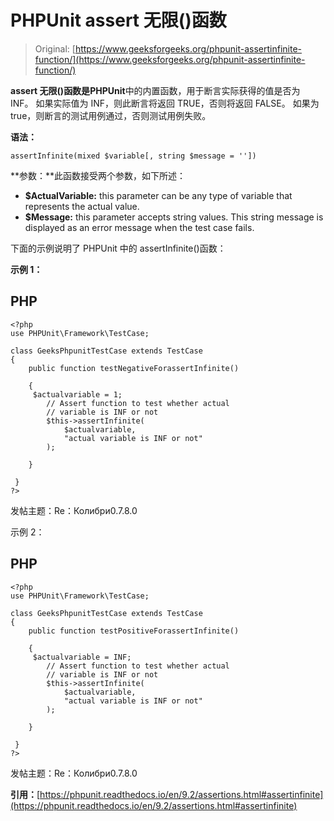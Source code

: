 # PHPUnit assert 无限()函数

> Original: [https://www.geeksforgeeks.org/phpunit-assertinfinite-function/](https://www.geeksforgeeks.org/phpunit-assertinfinite-function/)

**assert 无限()**函数是**PHPUnit**中的内置函数，用于断言实际获得的值是否为 INF。 如果实际值为 INF，则此断言将返回 TRUE，否则将返回 FALSE。 如果为 true，则断言的测试用例通过，否则测试用例失败。

**语法：**

```
assertInfinite(mixed $variable[, string $message = ''])

```

**参数：**此函数接受两个参数，如下所述：

*   **$ActualVariable:** this parameter can be any type of variable that represents the actual value.
*   **$Message:** this parameter accepts string values. This string message is displayed as an error message when the test case fails.

下面的示例说明了 PHPUnit 中的 assertInfinite()函数：

**示例 1：**

## PHP

```
<?php 
use PHPUnit\Framework\TestCase; 

class GeeksPhpunitTestCase extends TestCase 
{ 
    public function testNegativeForassertInfinite()

    {    
     $actualvariable = 1;
        // Assert function to test whether actual 
        // variable is INF or not
        $this->assertInfinite(
            $actualvariable, 
            "actual variable is INF or not"
        );

    }

 } 
?> 
```

发帖主题：Re：Колибри0.7.8.0

示例 2：

## PHP

```
<?php 
use PHPUnit\Framework\TestCase; 

class GeeksPhpunitTestCase extends TestCase 
{ 
    public function testPositiveForassertInfinite()

    {    
     $actualvariable = INF;
        // Assert function to test whether actual 
        // variable is INF or not
        $this->assertInfinite(
            $actualvariable, 
            "actual variable is INF or not"
        );

    }

 } 
?> 
```

发帖主题：Re：Колибри0.7.8.0

**引用：**[https://phpunit.readthedocs.io/en/9.2/assertions.html#assertinfinite](https://phpunit.readthedocs.io/en/9.2/assertions.html#assertinfinite)